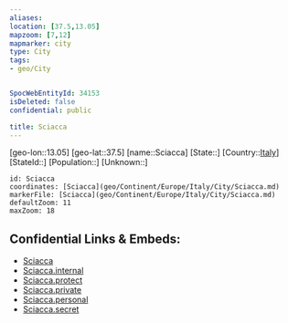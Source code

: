 ```yaml
---
aliases: 
location: [37.5,13.05]
mapzoom: [7,12] 
mapmarker: city 
type: City
tags:
- geo/City


SpocWebEntityId: 34153
isDeleted: false
confidential: public

title: Sciacca
---
```

[geo-lon::13.05]
[geo-lat::37.5]
[name::Sciacca]
[State::]
[Country::[Italy](geo/Continent/Europe/Italy.md)]
[StateId::]
[Population::]
[Unknown::]


```leaflet
id: Sciacca
coordinates: [Sciacca](geo/Continent/Europe/Italy/City/Sciacca.md)
markerFile: [Sciacca](geo/Continent/Europe/Italy/City/Sciacca.md)
defaultZoom: 11 
maxZoom: 18
```


## Confidential Links & Embeds: 
- [Sciacca](../../../../../../_public/geo/Continent/Europe/Italy/City/Sciacca.md) 
- [Sciacca.internal](../../../../../../_internal/geo/Continent/Europe/Italy/City/Sciacca.internal.md) 
- [Sciacca.protect](../../../../../../_protect/geo/Continent/Europe/Italy/City/Sciacca.protect.md) 
- [Sciacca.private](../../../../../../_private/geo/Continent/Europe/Italy/City/Sciacca.private.md) 
- [Sciacca.personal](../../../../../../_personal/geo/Continent/Europe/Italy/City/Sciacca.personal.md) 
- [Sciacca.secret](../../../../../../_secret/geo/Continent/Europe/Italy/City/Sciacca.secret.md) 
